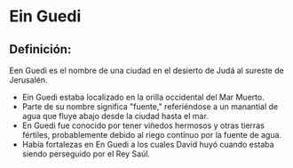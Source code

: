 # Ein Guedi

## Definición: 

Een Guedi es el nombre de una ciudad en el desierto de Judá al sureste de Jerusalén.

* Ein Guedi estaba localizado en la orilla occidental del Mar Muerto.
* Parte de su nombre significa "fuente," referiéndose a un manantial de agua que fluye abajo desde la ciudad hasta el mar.
* En Guedi fue conocido por tener viñedos hermosos y otras tierras fértiles, probablemente debido al riego contínuo por la fuente de agua.
* Había fortalezas en En Guedi a los cuales David huyó cuando estaba siendo perseguido por el Rey Saúl.

